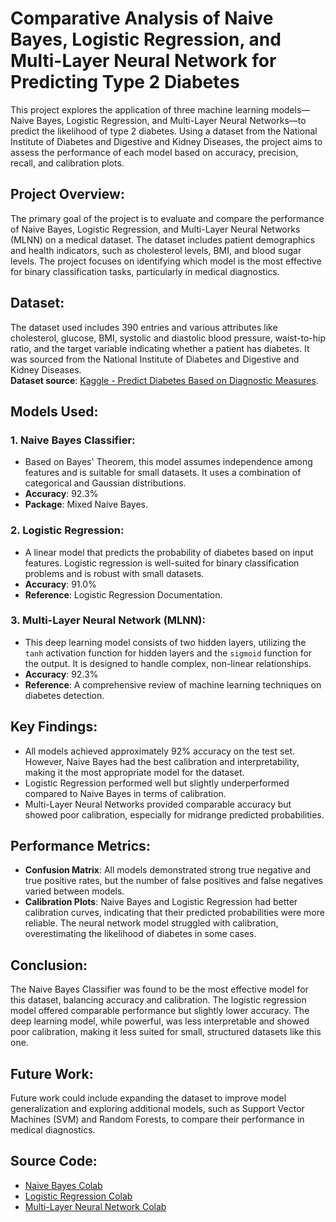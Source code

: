 # Comparative Analysis of Naive Bayes, Logistic Regression, and Multi-Layer Neural Network for Predicting Type 2 Diabetes

This project explores the application of three machine learning models—Naive Bayes, Logistic Regression, and Multi-Layer Neural Networks—to predict the likelihood of type 2 diabetes. Using a dataset from the National Institute of Diabetes and Digestive and Kidney Diseases, the project aims to assess the performance of each model based on accuracy, precision, recall, and calibration plots.

## Project Overview:
The primary goal of the project is to evaluate and compare the performance of Naive Bayes, Logistic Regression, and Multi-Layer Neural Networks (MLNN) on a medical dataset. The dataset includes patient demographics and health indicators, such as cholesterol levels, BMI, and blood sugar levels. The project focuses on identifying which model is the most effective for binary classification tasks, particularly in medical diagnostics.

## Dataset:
The dataset used includes 390 entries and various attributes like cholesterol, glucose, BMI, systolic and diastolic blood pressure, waist-to-hip ratio, and the target variable indicating whether a patient has diabetes. It was sourced from the National Institute of Diabetes and Digestive and Kidney Diseases.  
**Dataset source**: [Kaggle - Predict Diabetes Based on Diagnostic Measures](https://www.kaggle.com/datasets/houcembenmansour/predict-diabetes-based-on-diagnostic-measures).

## Models Used:
### 1. Naive Bayes Classifier:
- Based on Bayes' Theorem, this model assumes independence among features and is suitable for small datasets. It uses a combination of categorical and Gaussian distributions.
- **Accuracy**: 92.3%  
- **Package**: Mixed Naive Bayes.

### 2. Logistic Regression:
- A linear model that predicts the probability of diabetes based on input features. Logistic regression is well-suited for binary classification problems and is robust with small datasets.
- **Accuracy**: 91.0%  
- **Reference**: Logistic Regression Documentation.

### 3. Multi-Layer Neural Network (MLNN):
- This deep learning model consists of two hidden layers, utilizing the `tanh` activation function for hidden layers and the `sigmoid` function for the output. It is designed to handle complex, non-linear relationships.
- **Accuracy**: 92.3%  
- **Reference**: A comprehensive review of machine learning techniques on diabetes detection.

## Key Findings:
- All models achieved approximately 92% accuracy on the test set. However, Naive Bayes had the best calibration and interpretability, making it the most appropriate model for the dataset.
- Logistic Regression performed well but slightly underperformed compared to Naive Bayes in terms of calibration.
- Multi-Layer Neural Networks provided comparable accuracy but showed poor calibration, especially for midrange predicted probabilities.

## Performance Metrics:
- **Confusion Matrix**: All models demonstrated strong true negative and true positive rates, but the number of false positives and false negatives varied between models.
- **Calibration Plots**: Naive Bayes and Logistic Regression had better calibration curves, indicating that their predicted probabilities were more reliable. The neural network model struggled with calibration, overestimating the likelihood of diabetes in some cases.

## Conclusion:
The Naive Bayes Classifier was found to be the most effective model for this dataset, balancing accuracy and calibration. The logistic regression model offered comparable performance but slightly lower accuracy. The deep learning model, while powerful, was less interpretable and showed poor calibration, making it less suited for small, structured datasets like this one.

## Future Work:
Future work could include expanding the dataset to improve model generalization and exploring additional models, such as Support Vector Machines (SVM) and Random Forests, to compare their performance in medical diagnostics.

## Source Code:
- [Naive Bayes Colab](https://github.com/anamika8/Binary-Classification-for-Diabetes-Detection/blob/main/naivebayes.ipynb)
- [Logistic Regression Colab](https://github.com/anamika8/Binary-Classification-for-Diabetes-Detection/blob/main/logisticregression.ipynb)
- [Multi-Layer Neural Network Colab](https://github.com/anamika8/Binary-Classification-for-Diabetes-Detection/blob/main/multilayer_neural_network.ipynb)

